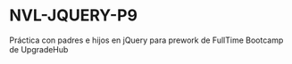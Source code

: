 # NVL-JQUERY-P9
Práctica con padres e hijos en jQuery para prework de FullTime Bootcamp de UpgradeHub
